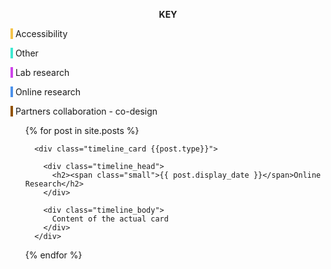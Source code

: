 
[comment]: <> ( Colour Key )
<link rel="stylesheet" href="timeline.css">



<section id=timeline>

<div class="colour_key">
  <p style="text-align: center"><strong>KEY</strong></p>
  <p><span style="background-color: #f5c44b">&nbsp;</span> Accessibility</p>
  <p><span style="background-color: #3ee9d1">&nbsp;</span> Other</p>
  <p><span style="background-color: #ce43eb">&nbsp;</span> Lab research</p>
  <p><span style="background-color: #4d92eb">&nbsp;</span> Online research</p>
  <p><span style="background-color: #935300">&nbsp;</span> Partners collaboration - co-design</p>
</div>


<ul>
  {% for post in site.posts %}

      <div class="timeline_card {{post.type}}">

        <div class="timeline_head">
          <h2><span class="small">{{ post.display_date }}</span>Online Research</h2>
        </div>

        <div class="timeline_body">
          Content of the actual card
        </div>
      </div>


  {% endfor %}
</ul>


</section>
